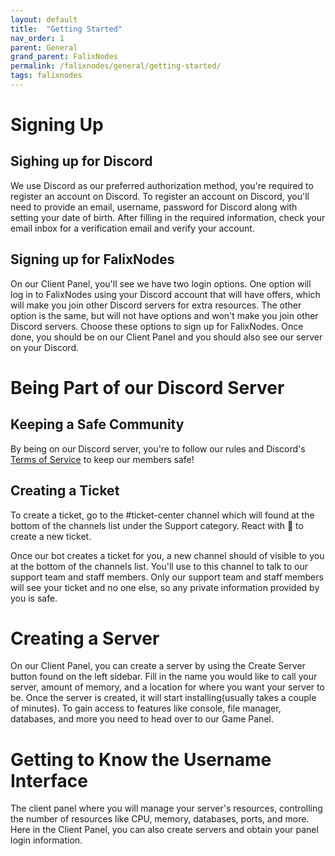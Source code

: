 ```yaml
---
layout: default
title:  "Getting Started"
nav_order: 1
parent: General
grand_parent: FalixNodes
permalink: /falixnodes/general/getting-started/
tags: falixnodes
---
```

# Signing Up
## Sighing up for Discord
We use Discord as our preferred authorization method, you're required to register an account on Discord. To register an account on Discord, you'll need to provide an email, username, password for Discord along with setting your date of birth. After filling in the required information, check your email inbox for a verification email and verify your account.

## Signing up for FalixNodes
On our Client Panel, you'll see we have two login options. One option will log in to FalixNodes using your Discord account that will have offers, which will make you join other Discord servers for extra resources. The other option is the same, but will not have options and won't make you join other Discord servers. Choose these options to sign up for FalixNodes. Once done, you should be on our Client Panel and you should also see our server on your Discord.

# Being Part of our Discord Server
## Keeping a Safe Community
By being on our Discord server, you're to follow our rules and Discord's [Terms of Service](#) to keep our members safe!
## Creating a Ticket
To create a ticket, go to the #ticket-center channel which will found at the bottom of the channels list under the Support category. React with 🎫️ to create a new ticket.

Once our bot creates a ticket for you, a new channel should of visible to you at the bottom of the channels list. You'll use to this channel to talk to our support team and staff members. Only our support team and staff members will see your ticket and no one else, so any private information provided by you is safe.

# Creating a Server
On our Client Panel, you can create a server by using the Create Server button found on the left sidebar. Fill in the name you would like to call your server, amount of memory, and a location for where you want your server to be. Once the server is created, it will start installing(usually takes a couple of minutes). To gain access to features like console, file manager, databases, and more you need to head over to our Game Panel.

# Getting to Know the Username Interface
The client panel where you will manage your server's resources, controlling the number of resources like CPU, memory, databases, ports, and more. Here in the Client Panel, you can also create servers and obtain your panel login information.